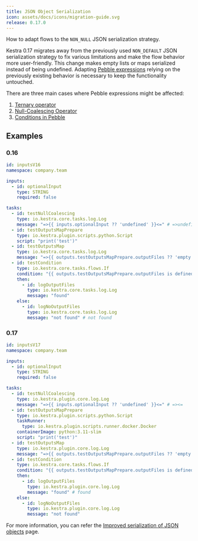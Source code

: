```yaml
---
title: JSON Object Serialization
icon: assets/docs/icons/migration-guide.svg
release: 0.17.0
---
```


How to adapt flows to the `NON_NULL` JSON serialization strategy.

Kestra 0.17 migrates away from the previously used `NON_DEFAULT` JSON serialization strategy to fix various limitations and make the flow behavior more user-friendly. This change makes empty lists or maps serialized instead of being undefined. Adapting [Pebble expressions](../../expressions/index.md) relying on the previously existing behavior is necessary to keep the functionality untouched.

There are three main cases where Pebble expressions might be affected:

1) [Ternary operator](../../expressions/index.md#conditional-ternary-operator)
2) [Null-Coalescing Operator](../../expressions/index.md#null-coalescing-operator)
3) [Conditions in Pebble](../../05.concepts/06.pebble.md#using-conditions-in-pebble)

## Examples

### 0.16

```yaml
id: inputsV16
namespace: company.team

inputs:
  - id: optionalInput
    type: STRING
    required: false

tasks:
  - id: testNullCoalescing
    type: io.kestra.core.tasks.log.Log
    message: "=>{{ inputs.optionalInput ?? 'undefined' }}<=" # =>undefined<=
  - id: testOutputsMapPrepare
    type: io.kestra.plugin.scripts.python.Script
    script: "print('test')"
  - id: testOutputsMap
    type: io.kestra.core.tasks.log.Log
    message: "=>{{ outputs.testOutputsMapPrepare.outputFiles ?? 'empty' }}<=" # =>empty<=
  - id: testCondition
    type: io.kestra.core.tasks.flows.If
    condition: "{{ outputs.testOutputsMapPrepare.outputFiles is defined }}"
    then:
      - id: logOutputFiles
        type: io.kestra.core.tasks.log.Log
        message: "found"
    else:
      - id: logNoOutputFiles
        type: io.kestra.core.tasks.log.Log
        message: "not found" # not found
```

### 0.17

```yaml
id: inputsV17
namespace: company.team

inputs:
  - id: optionalInput
    type: STRING
    required: false

tasks:
  - id: testNullCoalescing
    type: io.kestra.plugin.core.log.Log
    message: "=>{{ inputs.optionalInput ?? 'undefined' }}<=" # =><=
  - id: testOutputsMapPrepare
    type: io.kestra.plugin.scripts.python.Script
    taskRunner:
      type: io.kestra.plugin.scripts.runner.docker.Docker
    containerImage: python:3.11-slim
    script: "print('test')"
  - id: testOutputsMap
    type: io.kestra.plugin.core.log.Log
    message: "=>{{ outputs.testOutputsMapPrepare.outputFiles ?? 'empty' }}<=" # =>{}<=
  - id: testCondition
    type: io.kestra.core.tasks.flows.If
    condition: "{{ outputs.testOutputsMapPrepare.outputFiles is defined }}"
    then:
      - id: logOutputFiles
        type: io.kestra.plugin.core.log.Log
        message: "found" # found
    else:
      - id: logNoOutputFiles
        type: io.kestra.plugin.core.log.Log
        message: "not found"
```

For more information, you can refer the [Improved serialization of JSON objects](../../../blogs/2024-06-04-release-0-17.md#improved-serialization-of-json-objects) page.
